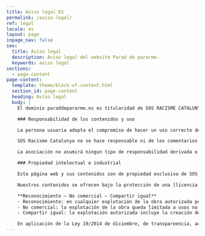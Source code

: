 ```yaml
---
title: Aviso legal ES
permalink: /aviso-legal/
ref: legal
locale: es
layout: page
inpage_nav: false
seo:
  title: Aviso legal
  description: Aviso legal del website Parad de pararme.
  keywords: aviso legal
sections:
  - page-content
page-content:
  template: theme/block-of-content.html
  section_id: page-content
  heading: Aviso legal
  body: |
    El dominio paraddepararme.es es titularidad de SOS RACISME CATALUNYA, con el NIF G-58958323. La entidad consta inscrita en el Registro de Asociaciones y Fundaciones del Departamento de Justícia de la Generalitat de Catalunya con el número 10.894 de la sección 1a. Nuestros datos de contacto son: Rambla de Santa Mónica 10, 1a planta 08002 Barcelona, telèfono 933010597 y correo electrónico [sosracisme@sosracisme.org](mailto:sosracisme@sosracisme.org)

    ### Responsabilidad de los contenidos y uso

    La persona usuaria adopta el compromiso de hacer un uso correcto de todos los servicios y contenido de la web, obligándose a no dañar, canviar, ni modificar, en ningún caso, el código, los datos o los documentos de la web, ni tampoco introducir en nuestro sistema ningún tipo de programa malicioso o dispositivo que pueda alterar el servidor del espacio web ni los medios de protección y seguridad. SOS Racisme Catalunya ha adoptado las medidas de seguridad necesarias, según el estado actual de la técnica, con el fin de garantizar el correcto funcionamiento del espacio web y evitar la generación de daños a las personas usuarias. SOS Racisme Catalunya no se hace responsable de las pérdidas o prejuicios que se le puedan generar a la persona usuaria por virus informáticos, interferencias,  interrupciones, omisiones, averias, desconexiones, indisponibilidad del sistema o cualquier otro comportamiento anómalo de la página web. La asociación podrà en cualquier momento y sin previo aviso, suspender temporalmente el acceso a la web para efectuar las modificaciones y mejoras que estime conveniente y proceder a su mantenimiento.

    SOS Racisme Catalunya no se hace responsable ni de los comentarios ni de las opinioes que las personas usuarias puedan efectuar, reservándose el derecho a eliminar todas aquellas manifestaciones de contenido inapropiado, que incorporen el odio o que infrinjan la ley o derechos de terceros. Si la persona usuaria las detecta, puede informar a SOS Racisme Catalunya a través de nuestra dirección de correo electrónico: [comunicacio@sosracisme.org](mailto:comunicacio@sosracisme.org)

    La asociación no asumirá ningun tipo de responsabilidad derivada o que se pueda derivar del uso por parte de terceros de las personas usuarias de los contenido e informaciones que consten en la web.

    ### Propiedad intelectual e industrial

    Esta página web y sus contenidos son de propiedad exclusiva de SOS Racisme Catalunya o se ofrecen bajo acuerdos autorizados con sus autores titulares, y estan sometidos a derechos de propiedad intelectual e industrial y protegidos por la legislación naciona e internacional.

    Nuestros contenidos se ofrecen bajo la protección de una [licencia Creative Commons](http://creativecommons.org/licenses/by-nc-nd/4.0/), con las siguientes atribuciones:

    **Reconocimiento – No comercial – Compartir igual**
    - Reconocimiento: en cualquier explotación de la obra autorizada por la licencia, se deberá reconocer su autoria.
    - No comercial: la explotación de la obra queda limitada a usos no comerciales.
    - Compartir igual: la explotación autorizada incluye la creación de obras derivadas siempre que mantengan la misma licencia en ser divulgadas.

    En aplicación de la Ley 19/2014 de diciembre, de transpareencia, acceso a la información pública y buen gobierno, la reutilización de contenidos sobre la gestión de la asociación es libre y no está sujeta a restricciones, siempre y cuando no se altere el contenido de la información reutilizada ni se desnaturalice el sentido y se cite la fuente de los datos y la fecha de la última actualización.
---
```

